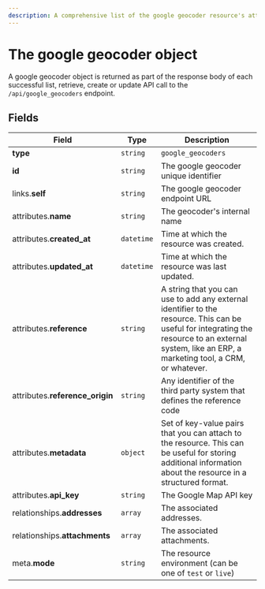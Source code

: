 ```yaml
---
description: A comprehensive list of the google geocoder resource's attributes and relationships
---
```


# The google geocoder object

A google geocoder object is returned as part of the response body of each successful list, retrieve, create or update API call to the `/api/google_geocoders` endpoint.

## Fields

| Field          | Type     | Description                                  |
| -------------- | -------- | -------------------------------------------- |
| **type**       | `string` | `google_geocoders`                        |
| **id**         | `string` | The google geocoder unique identifier  |
| links.**self** | `string` | The google geocoder endpoint URL       |
| attributes.**name** | `string` | The geocoder's internal name |
| attributes.**created_at** | `datetime` | Time at which the resource was created. |
| attributes.**updated_at** | `datetime` | Time at which the resource was last updated. |
| attributes.**reference** | `string` | A string that you can use to add any external identifier to the resource. This can be useful for integrating the resource to an external system, like an ERP, a marketing tool, a CRM, or whatever. |
| attributes.**reference_origin** | `string` | Any identifier of the third party system that defines the reference code |
| attributes.**metadata** | `object` | Set of key-value pairs that you can attach to the resource. This can be useful for storing additional information about the resource in a structured format. |
| attributes.**api_key** | `string` | The Google Map API key |
| relationships.**addresses** | `array` | The associated addresses. |
| relationships.**attachments** | `array` | The associated attachments. |
| meta.**mode** | `string` | The resource environment \(can be one of `test` or `live`\) |


